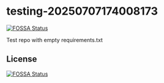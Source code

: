 # testing-20250707174008173
[![FOSSA Status](https://app.fossa.com/api/projects/git%2Bgithub.com%2Fkirogum%2Ftesting-20250707174008173.svg?type=shield)](https://app.fossa.com/projects/git%2Bgithub.com%2Fkirogum%2Ftesting-20250707174008173?ref=badge_shield)

Test repo with empty requirements.txt


## License
[![FOSSA Status](https://app.fossa.com/api/projects/git%2Bgithub.com%2Fkirogum%2Ftesting-20250707174008173.svg?type=large)](https://app.fossa.com/projects/git%2Bgithub.com%2Fkirogum%2Ftesting-20250707174008173?ref=badge_large)
